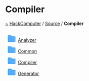 <a id="compiler"></a>
<h1>Compiler</h1>
<a id="dir_f59575333aacfca8dd5267871184fa54"></a>
<a href="https://github.com/CharlesCarley/HackComputer#~">~</a>
<a href="index.md#index">HackComputer</a>
<span class="inline-text">/</span>
<a href="dir_74389ed8173ad57b461b9d623a1f3867.md#source">Source</a>
<span class="inline-text">/</span>
<span class="bold-text"><b>Compiler</b></span>
<br/>
<br/>
<div class="icon-link">
<img src="../images/folder.svg"/><a href="dir_465e3372dcff95eb740f742cfe66b5a3.md#source-compiler-analyzer">Analyzer</a>
</div>
<div class="icon-link">
<img src="../images/folder.svg"/><a href="dir_56bd251cb4f3594c3e2934d747899543.md#source-compiler-common">Common</a>
</div>
<div class="icon-link">
<img src="../images/folder.svg"/><a href="dir_768d78c81847aa2ae2d8207c5bdf6e8b.md#source-compiler-compiler">Compiler</a>
</div>
<div class="icon-link">
<img src="../images/folder.svg"/><a href="dir_e7cda25b1b4e2035e999f6af09666c3a.md#source-compiler-generator">Generator</a>
</div>
</div>
</div>
</body>
</html>
